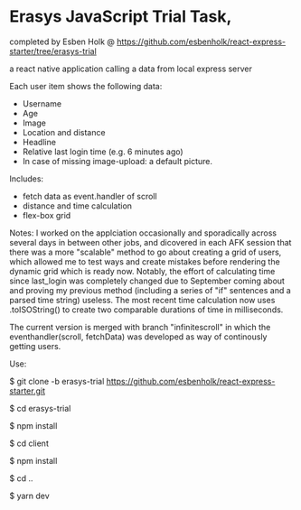 # Erasys JavaScript Trial Task,
completed by Esben Holk @ https://github.com/esbenholk/react-express-starter/tree/erasys-trial

a react native application calling a data from local express server

Each user item shows the following data:

- Username 
- Age
- Image
- Location and distance
- Headline
- Relative last login time (e.g. 6 minutes ago)
- In case of missing image-upload: a default picture. 


Includes:

- fetch data as event.handler of scroll
- distance and time calculation
- flex-box grid


Notes: 
I worked on the applciation occasionally and sporadically across several days in between other jobs, and dicovered in each AFK session that there was a more "scalable" method to go about creating a grid of users, which allowed me to test ways and create mistakes before rendering the dynamic grid which is ready now. Notably, the effort of calculating time since last_login was completely changed due to September coming about and proving my previous method (including a series of "if" sentences and a parsed time string) useless. The most recent time calculation now uses .toISOString() to create two comparable durations of time in milliseconds. 

The current version is merged with branch "infinitescroll" in which the eventhandler(scroll, fetchData) was developed as way of continously getting users. 



Use:

$ git clone -b erasys-trial https://github.com/esbenholk/react-express-starter.git

$ cd erasys-trial

$ npm install

$ cd client

$ npm install

$ cd ..

$ yarn dev



